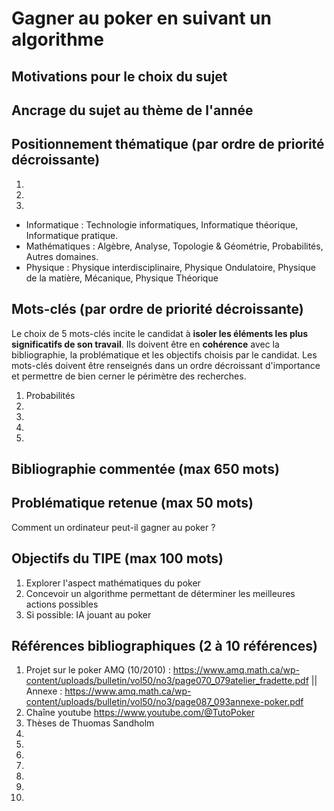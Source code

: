 # Gagner au poker en suivant un algorithme

## Motivations pour le choix du sujet


## Ancrage du sujet au thème de l'année


## Positionnement thématique (par ordre de priorité décroissante)

1.
2.
3.

- Informatique : Technologie informatiques, Informatique théorique, Informatique pratique.
- Mathématiques : Algèbre, Analyse, Topologie & Géométrie, Probabilités, Autres domaines.
- Physique : Physique interdisciplinaire, Physique Ondulatoire, Physique de la matière, Mécanique, Physique Théorique


## Mots-clés (par ordre de priorité décroissante)

Le choix de 5 mots-clés incite le candidat à **isoler les éléments les plus significatifs de son travail**. Ils doivent être en **cohérence** avec la bibliographie, la problématique et les objectifs choisis par le candidat. Les mots-clés doivent être renseignés dans un ordre décroissant d'importance et permettre de bien cerner le périmètre des recherches.

1. Probabilités
2. 
3.
4.
5.


## Bibliographie commentée (max 650 mots)



## Problématique retenue (max 50 mots)
Comment un ordinateur peut-il gagner au poker ?

## Objectifs du TIPE (max 100 mots)

1. Explorer l'aspect mathématiques du poker
2. Concevoir un algorithme permettant de déterminer les meilleures actions possibles 
3. Si possible: IA jouant au poker


## Références bibliographiques (2 à 10 références)

1. Projet sur le poker AMQ (10/2010) : https://www.amq.math.ca/wp-content/uploads/bulletin/vol50/no3/page070_079atelier_fradette.pdf || Annexe : https://www.amq.math.ca/wp-content/uploads/bulletin/vol50/no3/page087_093annexe-poker.pdf
2. Chaîne youtube https://www.youtube.com/@TutoPoker
3. Thèses de Thuomas Sandholm
4. 
5. 
6. 
7. 
8. 
9. 
10. 

